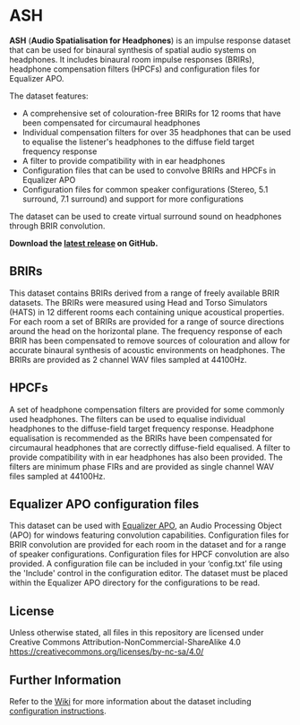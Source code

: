 # ASH
**ASH** (**Audio Spatialisation for Headphones**) is an impulse response dataset that can be used for binaural synthesis of spatial audio systems on headphones. It includes binaural room impulse responses (BRIRs), headphone compensation filters (HPCFs) and configuration files for Equalizer APO.

The dataset features:
* A comprehensive set of colouration-free BRIRs for 12 rooms that have been compensated for circumaural headphones
* Individual compensation filters for over 35 headphones that can be used to equalise the listener's headphones to the diffuse field target frequency response
* A filter to provide compatibility with in ear headphones
* Configuration files that can be used to convolve BRIRs and HPCFs in Equalizer APO
* Configuration files for common speaker configurations (Stereo, 5.1 surround, 7.1 surround) and support for more configurations

The dataset can be used to create virtual surround sound on headphones through BRIR convolution.

**Download the [latest release](https://github.com/ShanonPearce/ASH-BRIRs/releases/latest) on GitHub.**

## BRIRs
This dataset contains BRIRs derived from a range of freely available BRIR datasets. The BRIRs were measured using Head and Torso Simulators (HATS) in 12 different rooms each containing unique acoustical properties. For each room a set of BRIRs are provided for a range of source directions around the head on the horizontal plane. The frequency response of each BRIR has been compensated to remove sources of colouration and allow for accurate binaural synthesis of acoustic environments on headphones. The BRIRs are provided as 2 channel WAV files sampled at 44100Hz.

## HPCFs
A set of headphone compensation filters are provided for some commonly used headphones. The filters can be used to equalise individual headphones to the diffuse-field target frequency response. Headphone equalisation is recommended as the BRIRs have been compensated for circumaural headphones that are correctly diffuse-field equalised. A filter to provide compatibility with in ear headphones has also been provided. The filters are minimum phase FIRs and are provided as single channel WAV files sampled at 44100Hz. 

## Equalizer APO configuration files
This dataset can be used with [Equalizer APO](https://sourceforge.net/projects/equalizerapo/), an Audio Processing Object (APO) for windows featuring convolution capabilities. Configuration files for BRIR convolution are provided for each room in the dataset and for a range of speaker configurations. Configuration files for HPCF convolution are also provided. A configuration file can be included in your ‘config.txt’ file using the 'Include' control in the configuration editor. The dataset must be placed within the Equalizer APO directory for the configurations to be read.

## License
Unless otherwise stated, all files in this repository are licensed under Creative Commons Attribution-NonCommercial-ShareAlike 4.0 https://creativecommons.org/licenses/by-nc-sa/4.0/

## Further Information
Refer to the [Wiki](https://github.com/ShanonPearce/ASH-BRIRs/wiki) for more information about the dataset including [configuration instructions](https://github.com/ShanonPearce/ASH-BRIRs/wiki/Equalizer-APO-Configuration).
